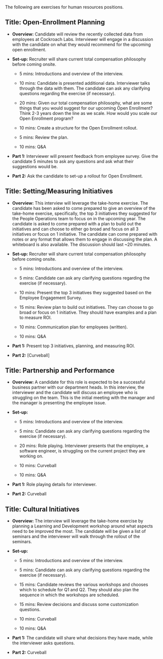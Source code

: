 The following are exercises for human resources positions.

## **Title: Open-Enrollment Planning**

- **Overview:** Candidate will review the recently collected data from employees at Cockroach Labs. Interviewer will engage in a discussion with the candidate on what they would recommend for the upcoming open enrollment.

- **Set-up:** Recruiter will share current total compensation philosophy before coming onsite.

    -  5 mins: Introductions and overview of the interview.

    -  10 mins: Candidate is presented additional data. Interviewer talks through the data  with them. The candidate can ask any clarifying questions regarding the exercise (if necessary). 

    -  20 mins: Given our total compensation philosophy, what are some things that you would suggest for our upcoming Open Enrollment? Think 2-3 years down the line as we scale. How would you scale our Open Enrollment program?

    -  10 mins: Create a structure for the Open Enrollment rollout. 

    -  5 mins: Review the plan. 

    -  10 mins: Q&A

- **Part 1:** Interviewer will present feedback from employee survey. Give the candidate 5 minutes to ask any questions and ask what their suggestions would be. 

- **Part 2:** Ask the candidate to set-up a rollout for Open Enrollment. 


## **Title: Setting/Measuring Initiatives**

- **Overview:** This interview will leverage the take-home exercise. The candidate has been asked to come prepared to give an overview of the take-home exercise, specifically, the top 3 initiatives they suggested for the People Operations team to focus on in the upcoming year. The candidate is asked to come prepared with a plan to build out the initiatives and can choose to either go broad and focus on all 3 initiatives or focus on 1 initiative. The candidate can come prepared with notes or any format that allows them to engage in discussing the plan. A whiteboard is also available. The discussion should last ~20 minutes. 

- **Set-up:** Recruiter will share current total compensation philosophy before coming onsite.

    -  5 mins: Introductions and overview of the interview.

    -  5 mins: Candidate can ask any clarifying questions regarding the exercise (if necessary).

    -  10 mins: Present the top 3 initiatives they suggested based on the Employee Engagement Survey. 

    -  15 mins: Review plan to build out initiatives. They can choose to go broad or focus on 1 initiative. They should have examples and a plan to measure ROI.

    -  10 mins: Communication plan for employees (written). 

    -  10 mins: Q&A

- **Part 1:** Present top 3 initiatives, planning, and measuring ROI.

- **Part 2:** [Curveball] 


## **Title: Partnership and Performance**

- **Overview:** A candidate for this role is expected to be a successful business partner with our department heads. In this interview, the interviewer and the candidate will discuss an employee who is struggling on the team. This is the initial meeting with the manager and the manager is presenting the employee issue. 

- **Set-up:** 

    -  5 mins: Introductions and overview of the interview.

    -  5 mins: Candidate can ask any clarifying questions regarding the exercise (if necessary).

    -  20 mins: Role playing. Interviewer presents that the employee, a software engineer, is struggling on the current project they are working on. 

    -  10 mins: Curveball

    -  10 mins: Q&A

- **Part 1:** Role playing details for interviewer.  

- **Part 2:** Curveball


## **Title: Cultural Initiatives**

- **Overview:** The interview will leverage the take-home exercise by planning a Learning and Development workshop around what aspects need to be improved the most. The candidate will be given a list of seminars and the interviewer will walk through the rollout of the seminars. 

- **Set-up:** 

    -  5 mins: Introductions and overview of the interview.

    -  5 mins: Candidate can ask any clarifying questions regarding the exercise (if necessary).

    -  15 mins: Candidate reviews the various workshops and chooses which to schedule for Q1 and Q2.  They should also plan the sequence in which the workshops are scheduled.

    -  15 mins: Review decisions and discuss some customization questions.

    -  10 mins: Curveball 

    -  10 mins: Q&A

- **Part 1:** The candidate will share what decisions they have made, while the interviewer asks questions.  

- **Part 2:** Curveball



